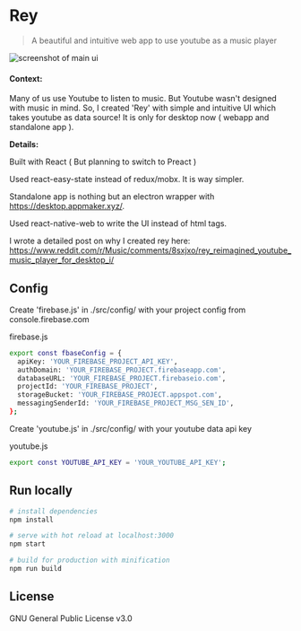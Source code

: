 # Rey
> A beautiful and intuitive web app to use youtube as a music player 

![screenshot of main ui](https://i.redd.it/z2nrymdg2g511.png)

#### Context:
Many of us use Youtube to listen to music. But Youtube wasn't designed with music in mind. So, I created 'Rey' with simple and intuitive UI which takes youtube as data source! It is only for desktop now ( webapp and standalone app ).


**Details:**

Built with React ( But planning to switch to Preact )

Used react-easy-state instead of redux/mobx. It is way simpler.

Standalone app is nothing but an electron wrapper with https://desktop.appmaker.xyz/.

Used react-native-web to write the UI instead of html tags.

I wrote a detailed post on why I created rey here: https://www.reddit.com/r/Music/comments/8sxjxo/rey_reimagined_youtube_music_player_for_desktop_i/

## Config

Create 'firebase.js' in ./src/config/ with your project config from console.firebase.com

firebase.js
```bash
export const fbaseConfig = {
  apiKey: 'YOUR_FIREBASE_PROJECT_API_KEY',
  authDomain: 'YOUR_FIREBASE_PROJECT.firebaseapp.com',
  databaseURL: 'YOUR_FIREBASE_PROJECT.firebaseio.com',
  projectId: 'YOUR_FIREBASE_PROJECT',
  storageBucket: 'YOUR_FIREBASE_PROJECT.appspot.com',
  messagingSenderId: 'YOUR_FIREBASE_PROJECT_MSG_SEN_ID',
};
```

Create 'youtube.js' in ./src/config/ with your youtube data api key

youtube.js
```bash
export const YOUTUBE_API_KEY = 'YOUR_YOUTUBE_API_KEY';
```

## Run locally

```bash
# install dependencies
npm install

# serve with hot reload at localhost:3000
npm start

# build for production with minification
npm run build

```

## License
GNU General Public License v3.0
